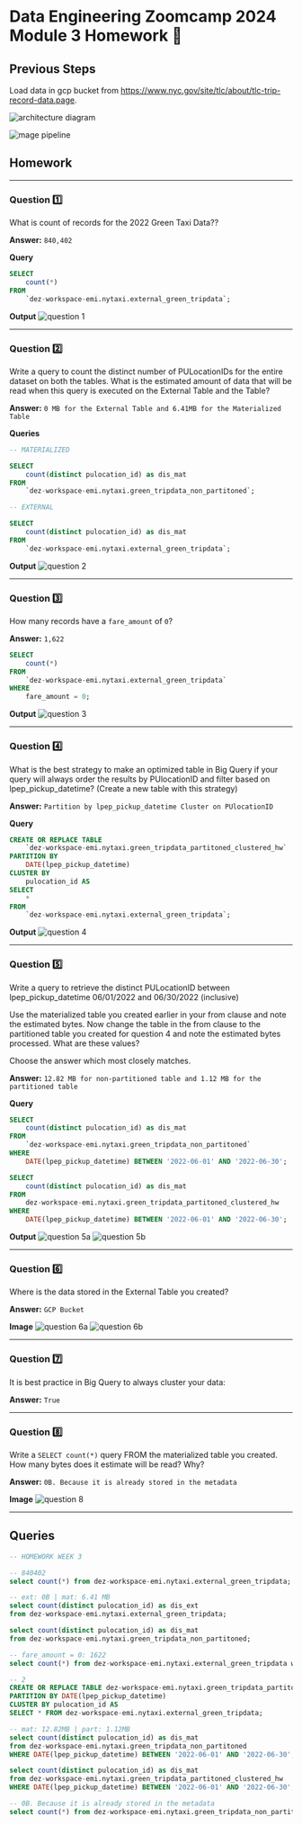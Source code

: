 # Data Engineering Zoomcamp 2024 Module 3 Homework  📝


## Previous Steps

Load data in gcp bucket from https://www.nyc.gov/site/tlc/about/tlc-trip-record-data.page.

![architecture diagram](../../assets/module_3/homework/arquitechture_w3.svg)

![mage pipeline](../../assets/module_3/homework/mage_pipeline.png)


## Homework

---

### Question 1️⃣
What is count of records for the 2022 Green Taxi Data??

**Answer:**
`840,402`

**Query**
``` sql
SELECT 
    count(*) 
FROM 
    `dez-workspace-emi.nytaxi.external_green_tripdata`;
```

**Output**
![question 1](../../assets/module_3/homework/1.png)

---

### Question 2️⃣
Write a query to count the distinct number of PULocationIDs for the entire dataset on both the tables.
What is the estimated amount of data that will be read when this query is executed on the External Table and the Table?

**Answer:**
`0 MB for the External Table and 6.41MB for the Materialized Table`

**Queries** 
``` sql 
-- MATERIALIZED

SELECT 
    count(distinct pulocation_id) as dis_mat 
FROM 
    `dez-workspace-emi.nytaxi.green_tripdata_non_partitoned`;

-- EXTERNAL

SELECT 
    count(distinct pulocation_id) as dis_mat 
FROM 
    `dez-workspace-emi.nytaxi.external_green_tripdata`;
```

**Output**
![question 2](../../assets/module_3/homework/2.png)

---

### Question 3️⃣
How many records have a `fare_amount` of `0`?

**Answer:**
`1,622`

``` sql
SELECT 
    count(*) 
FROM 
    `dez-workspace-emi.nytaxi.external_green_tripdata` 
WHERE 
    fare_amount = 0;
```

**Output**
![question 3](../../assets/module_3/homework/3.png)


---

### Question 4️⃣
What is the best strategy to make an optimized table in Big Query if your query will always order the results by PUlocationID and filter based on lpep_pickup_datetime? (Create a new table with this strategy)

**Answer:**
`Partition by lpep_pickup_datetime Cluster on PUlocationID`

**Query**
``` sql
CREATE OR REPLACE TABLE 
    `dez-workspace-emi.nytaxi.green_tripdata_partitoned_clustered_hw`
PARTITION BY 
    DATE(lpep_pickup_datetime)
CLUSTER BY 
    pulocation_id AS
SELECT 
    * 
FROM 
    `dez-workspace-emi.nytaxi.external_green_tripdata`;
```

**Output**
![question 4](../../assets/module_3/homework/4.png)


---

### Question 5️⃣
Write a query to retrieve the distinct PULocationID between lpep_pickup_datetime 06/01/2022 and 06/30/2022 (inclusive)

Use the materialized table you created earlier in your from clause and note the estimated bytes. Now change the table in the from clause to the partitioned table you created for question 4 and note the estimated bytes processed. What are these values?

Choose the answer which most closely matches.

**Answer:**
`12.82 MB for non-partitioned table and 1.12 MB for the partitioned table`

**Query**
``` sql
SELECT 
    count(distinct pulocation_id) as dis_mat
FROM
    `dez-workspace-emi.nytaxi.green_tripdata_non_partitoned`
WHERE 
    DATE(lpep_pickup_datetime) BETWEEN '2022-06-01' AND '2022-06-30';

SELECT 
    count(distinct pulocation_id) as dis_mat
FROM 
    dez-workspace-emi.nytaxi.green_tripdata_partitoned_clustered_hw
WHERE 
    DATE(lpep_pickup_datetime) BETWEEN '2022-06-01' AND '2022-06-30';
```

**Output**
![question 5a](../../assets/module_3/homework/5a.png)
![question 5b](../../assets/module_3/homework/5b.png)


---

### Question 6️⃣
Where is the data stored in the External Table you created?

**Answer:**
`GCP Bucket`

**Image**
![question 6a](../../assets/module_3/homework/6a.png)
![question 6b](../../assets/module_3/homework/6b.png)

---

### Question 7️⃣
It is best practice in Big Query to always cluster your data:

**Answer:**
`True`

---

### Question 8️⃣
Write a `SELECT count(*)` query FROM the materialized table you created. How many bytes does it estimate will be read? Why?

**Answer:**
`0B. Because it is already stored in the metadata`

**Image**
![question 8](../../assets/module_3/homework/8.png)


---

## Queries

``` sql
-- HOMEWORK WEEK 3

-- 840402
select count(*) from dez-workspace-emi.nytaxi.external_green_tripdata;

-- ext: 0B | mat: 6.41 MB
select count(distinct pulocation_id) as dis_ext
from dez-workspace-emi.nytaxi.external_green_tripdata;

select count(distinct pulocation_id) as dis_mat
from dez-workspace-emi.nytaxi.green_tripdata_non_partitoned;

-- fare_amount = 0: 1622
select count(*) from dez-workspace-emi.nytaxi.external_green_tripdata where fare_amount = 0;

-- 2
CREATE OR REPLACE TABLE dez-workspace-emi.nytaxi.green_tripdata_partitoned_clustered_hw
PARTITION BY DATE(lpep_pickup_datetime)
CLUSTER BY pulocation_id AS
SELECT * FROM dez-workspace-emi.nytaxi.external_green_tripdata;

-- mat: 12.82MB | part: 1.12MB
select count(distinct pulocation_id) as dis_mat
from dez-workspace-emi.nytaxi.green_tripdata_non_partitoned
WHERE DATE(lpep_pickup_datetime) BETWEEN '2022-06-01' AND '2022-06-30';

select count(distinct pulocation_id) as dis_mat
from dez-workspace-emi.nytaxi.green_tripdata_partitoned_clustered_hw
WHERE DATE(lpep_pickup_datetime) BETWEEN '2022-06-01' AND '2022-06-30';

-- 0B. Because it is already stored in the metadata
select count(*) from dez-workspace-emi.nytaxi.green_tripdata_non_partitoned;
```
